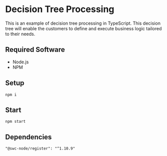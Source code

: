 # Decision Tree Processing

This is an example of decision tree processing in TypeScript. This decision tree will enable the customers to define and execute business logic tailored to their needs.

## Required Software
- Node.js
- NPM

## Setup

```
npm i
```

## Start
```
npm start
```

## Dependencies
```
"@swc-node/register": "^1.10.9"
```